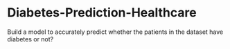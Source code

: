 # Diabetes-Prediction-Healthcare
Build a model to accurately predict whether the patients in the dataset have diabetes or not?
